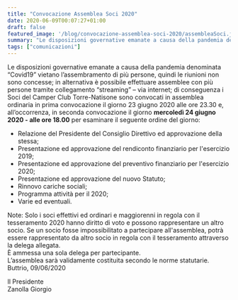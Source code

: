 ```yaml
---
title: "Convocazione Assemblea Soci 2020"
date: 2020-06-09T00:07:27+01:00
draft: false
featured_image: '/blog/convocazione-assemblea-soci-2020/assembleaSoci.jpg'
summary: "Le disposizioni governative emanate a causa della pandemia denominata “Covid19” vietano l’assembramento di più persone ..."
tags: ["comunicazioni"]
---
```


Le disposizioni governative emanate a causa della pandemia denominata “Covid19” vietano l’assembramento di più persone, quindi le riunioni non sono concesse; in alternativa è possibile effettuare assemblee con più persone tramite collegamento “streaming” – via internet; di conseguenza i Soci del Camper Club Torre-Natisone sono convocati in assemblea ordinaria in prima convocazione il giorno 23 giugno 2020 alle ore 23.30 e, all’occorrenza, in seconda convocazione il giorno **mercoledì 24 giugno 2020 - alle ore 18.00** per esaminare il seguente ordine del giorno:

- Relazione del Presidente del Consiglio Direttivo ed approvazione della stessa;
- Presentazione ed approvazione del rendiconto finanziario per l'esercizio 2019;
- Presentazione ed approvazione del preventivo finanziario per l'esercizio 2020;
- Presentazione ed approvazione del nuovo Statuto;
- Rinnovo cariche sociali;
- Programma attività per il 2020;
- Varie ed eventuali.

Note: Solo i soci effettivi ed ordinari e maggiorenni in regola con il tesseramento 2020 hanno diritto di voto e possono rappresentare un altro socio. Se un socio fosse impossibilitato a partecipare all'assemblea, potrà essere rappresentato da altro socio in regola con il tesseramento attraverso la delega allegata.  
È ammessa una sola delega per partecipante.  
L’assemblea sarà validamente costituita secondo le norme statutarie.  
Buttrio, 09/06/2020

Il Presidente  
Zanolla Giorgio
